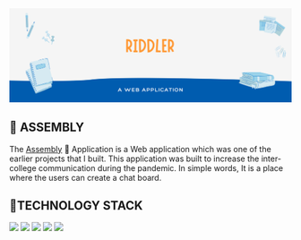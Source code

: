 <img src="IMAGES/banner.png" />

<h2> 📮 ASSEMBLY </h2>
The <a href="https://github.com/Ajaiqmar/ASSEMBLY">Assembly</a> 📮 Application is a Web application which was one of the earlier projects that I built. This application was built to increase the inter-college communication during the pandemic. In simple words, It is a place where the users can create a chat board.

<h2> 📱TECHNOLOGY STACK </h2>
<a href="https://developer.mozilla.org/en-US/docs/Learn/Getting_started_with_the_web/HTML_basics"><img src="https://img.shields.io/badge/HTML-%20-brightgreen" /></a>
<a href="https://developer.mozilla.org/en-US/docs/Web/CSS"><img src="https://img.shields.io/badge/CSS-%20-red" /></a>
<a href="https://developer.mozilla.org/en-US/docs/Web/JavaScript"><img src="https://img.shields.io/badge/JS-%20-blue" /></a>
<a href="https://www.php.net/docs.php"><img src="https://img.shields.io/badge/PHP-%20-yellow" /></a>
<a href="https://dev.mysql.com/doc/"><img src="https://img.shields.io/badge/MySQL-%20-green" /></a>
